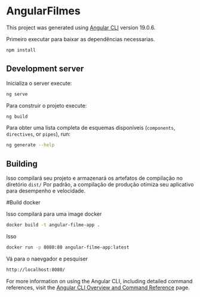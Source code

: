 # AngularFilmes

This project was generated using [Angular CLI](https://github.com/angular/angular-cli) version 19.0.6.

Primeiro executar para baixar as dependências necessarias.

```bash
npm install
```

## Development server

Inicializa o server execute:

```bash
ng serve
```

Para construir o projeto execute:

```bash
ng build
```

Para obter uma lista completa de esquemas disponíveis (`components`, `directives`, or `pipes`), run:

```bash
ng generate --help
```

## Building

Isso compilará seu projeto e armazenará os artefatos de compilação no diretório `dist/` Por padrão, a compilação de produção otimiza seu aplicativo para desempenho e velocidade.

#Build docker

Isso compilará para uma image docker

```bash
docker build -t angular-filme-app .
```

Isso

```bash
docker run -p 8080:80 angular-filme-app:latest
```

Vá para o naevgador e pesquiser

```bash
http://localhost:8080/

```


For more information on using the Angular CLI, including detailed command references, visit the [Angular CLI Overview and Command Reference](https://angular.dev/tools/cli) page.
